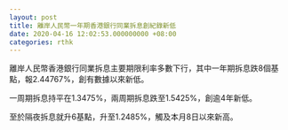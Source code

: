 ```yaml
---
layout: post
title: 離岸人民幣一年期香港銀行同業拆息創紀錄新低
date: 2020-04-16 12:02:53.000000000 +08:00
categories: rthk
---
```


離岸人民幣香港銀行同業拆息主要期限利率多數下行，其中一年期拆息跌8個基點，報2.44767%，創有數據以來新低。

一周期拆息持平在1.3475%，兩周期拆息跌至1.5425%，創逾4年新低。

至於隔夜拆息就升6基點，升至1.2485%，觸及本月8日以來新高。
